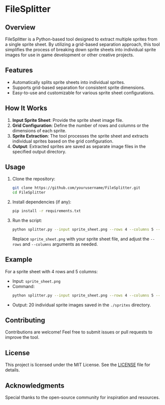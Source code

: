 # FileSplitter

## Overview
FileSplitter is a Python-based tool designed to extract multiple sprites from a single sprite sheet. By utilizing a grid-based separation approach, this tool simplifies the process of breaking down sprite sheets into individual sprite images for use in game development or other creative projects.

## Features
- Automatically splits sprite sheets into individual sprites.
- Supports grid-based separation for consistent sprite dimensions.
- Easy-to-use and customizable for various sprite sheet configurations.

## How It Works
1. **Input Sprite Sheet**: Provide the sprite sheet image file.
2. **Grid Configuration**: Define the number of rows and columns or the dimensions of each sprite.
3. **Sprite Extraction**: The tool processes the sprite sheet and extracts individual sprites based on the grid configuration.
4. **Output**: Extracted sprites are saved as separate image files in the specified output directory.

## Usage
1. Clone the repository:
    ```bash
    git clone https://github.com/yourusername/FileSplitter.git
    cd FileSplitter
    ```
2. Install dependencies (if any):
    ```bash
    pip install -r requirements.txt
    ```
3. Run the script:
    ```bash
    python splitter.py --input sprite_sheet.png --rows 4 --columns 5 --output ./sprites
    ```
    Replace `sprite_sheet.png` with your sprite sheet file, and adjust the `--rows` and `--columns` arguments as needed.

## Example
For a sprite sheet with 4 rows and 5 columns:
- Input: `sprite_sheet.png`
- Command:
  ```bash
  python splitter.py --input sprite_sheet.png --rows 4 --columns 5 --output ./sprites
  ```
- Output: 20 individual sprite images saved in the `./sprites` directory.

## Contributing
Contributions are welcome! Feel free to submit issues or pull requests to improve the tool.

## License
This project is licensed under the MIT License. See the [LICENSE](LICENSE) file for details.

## Acknowledgments
Special thanks to the open-source community for inspiration and resources.
